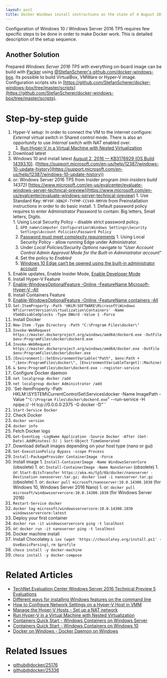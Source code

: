 ```yaml
---
layout: post
title: Docker Windows install instructions on the state of 4 August 2016
---
```


Configuration of Windows 10 / Windows Server 2016 TP5 requires few specific steps
to be done in order to make Docker work. This is detailed description of the setup sequence.

Another Solution
----------------

Prepared _Windows Server 2016 TP5_ with everything on-board image can be build
with [Packer](https://www.packer.io/) using
[@StefanScherer's github.com/docker-windows-box](https://github.com/StefanScherer/docker-windows-box).
Its possible to build VirtualBox, VMWare or Hyper-V image. Configuration scripts
sits in [https://github.com/StefanScherer/docker-windows-box/tree/master/scripts](https://github.com/StefanScherer/docker-windows-box/tree/master/scripts).

Step-by-step guide
==================

1. Hyper-V setup: In order to connect the VM to the internet configure:
   _External_ virtual switch in Shared control mode.
   There is also an opportunity to use _Internal_ switch with _NAT_ enabled over.
   1. [Run Hyper-V in a Virtual Machine with Nested Virtualization](https://msdn.microsoft.com/en-us/virtualization/hyperv_on_windows/user_guide/nesting)
1. Download latest
  1. Windows 10 and install latest [August 2, 2016 — KB3176929 (OS Build 14393.10)](https://support.microsoft.com/). ([https://support.microsoft.com/en-us/help/12387/windows-10-update-history](https://support.microsoft.com/en-us/help/12387/windows-10-update-history))  
  1. or: Windows Server 2016 TP5 from Insider program _(min insiders build 14372)_ [https://www.microsoft.com/en-us/evalcenter/evaluate-windows-server-technical-preview](https://www.microsoft.com/en-us/evalcenter/evaluate-windows-server-technical-preview)
    1. Use Standard Key: `MFY9F-XBN2F-TYFMP-CCV49-RMYVH` from Preinstallation instructions in order to do basic install.
    1. Default password policy requires to enter Administrator Password to contain: Big letters, Small letters, Digits.  
    1. Using Local Security Policy - disable strict password policy.
      1. `GPO_name\Computer Configuration\Windows Settings\Security Settings\Account Policies\Password Policy`
      1. [Password must meet complexity requirements](https://technet.microsoft.com/en-us/library/hh994562(v=ws.11).aspx)
    1. Using Local Security Policy - allow running Edge under Administrator.
      1. Under _Local Policies/Security Options_ navigate to _“User Account Control Admin Approval Mode for the Built-in Administrator account“_
      1. Set the policy to _Enabled_
      1. [Windows 10 Edge can’t be opened using the built-in administrator account](http://www.virtualizationhowto.com/2015/07/windows-10-edge-opened-builtin-administrator-account/)
1. Enable updates, Enable Insider Mode, [Enable Developer Mode](http://www.ghacks.net/2015/06/13/how-to-enable-developer-mode-in-windows-10-to-sideload-apps/)
1. Install Hyper-V Feature
  1. [Enable-WindowsOptionalFeature -Online -FeatureName Microsoft-Hyper-V -All](https://msdn.microsoft.com/en-us/virtualization/windowscontainers/docker/configure_docker_daemon)
1. Install Containers Feature
  1. [Enable-WindowsOptionalFeature -Online -FeatureName containers -All](https://msdn.microsoft.com/en-us/virtualization/windowscontainers/quick_start/quick_start_windows_10)
  1. `Set-ItemProperty -Path 'HKLM:SOFTWARE\Microsoft\Windows NT\CurrentVersion\Virtualization\Containers' -Name VSmbDisableOplocks -Type DWord -Value 1 -Force`
1. Install Docker
  1. `New-Item -Type Directory -Path "C:\Program Files\docker\"`
  1. `Invoke-WebRequest https://master.dockerproject.org/windows/amd64/dockerd.exe -OutFile $env:ProgramFiles\docker\dockerd.exe`
  1. `Invoke-WebRequest https://master.dockerproject.org/windows/amd64/docker.exe -OutFile $env:ProgramFiles\docker\docker.exe`
  1. `[Environment]::SetEnvironmentVariable("Path", $env:Path + ";$env:ProgramFiles\docker\", [EnvironmentVariableTarget]::Machine)`
  1. `& $env:ProgramFiles\docker\dockerd.exe --register-service`
1. Configure Docker daemon
  1. `net localgroup docker /add`
  1. `net localgroup docker Administrator /add`
  1. `Set-ItemProperty -Path HKLM:\SYSTEM\CurrentControlSet\Services\docker -Name ImagePath -Value "``"C:\Program Files\docker\dockerd.exe``" --run-service -H npipe:// -H tcp://0.0.0.0:2375 -G docker -D"``
  1. `Start-Service Docker`
1. Check Docker
  1. `docker version`
  1. `docker info`
1. Fetch Docker logs
  1. `Get-EventLog -LogName Application -Source Docker -After (Get-Date).AddMinutes(-5) | Sort-Object TimeGenerated`
1. Download default images depending on your host type (nano or gui)
  1. `Set-ExecutionPolicy Bypass -scope Process`
  1. `Install-PackageProvider ContainerImage -Force`
  1. Install image
    1. `Install-ContainerImage -Name WindowsServerCore` (obsolete)
    1. or: `Install-ContainerImage -Name NanoServer` (obsolete)
    1. or: `Start-BitsTransfer https://aka.ms/tp5/6b/docker/nanoserver -Destination nanoserver.tar.gz; docker load -i nanoserver.tar.gz` (obsolete)
    1. or: `docker pull microsoft/nanoserver:10.0.14300.1030` (for Windows 10, Windows Server 2016 Nano)
    1. or: `docker pull microsoft/windowsservercore:10.0.14300.1030` (for Windows Server 2016)
  1. `Restart-Service docker`
  1. `docker tag microsoft/windowsservercore:10.0.14300.1030 windowsservercore:latest`
1. Deploy your first container
  1. `docker run -it windowsservercore ping -t localhost`
  1. or: `docker run -it nanoserver ping -t localhost`
1. Docker machine install
  1. Install Chocolatey `& iex (wget 'https://chocolatey.org/install.ps1' -UseBasicParsing)`, `rm $profile`
  1. `choco install -y docker-machine`
  1. `choco install -y docker-compose`

Related Articles
================
- [TechNet Evaluation Center Windows Server 2016 Technical Preview 5 Evaluations](https://www.microsoft.com/en-us/evalcenter/evaluate-windows-server-technical-preview)
- [Different ways for installing Windows features on the command line](https://peter.hahndorf.eu/blog/WindowsFeatureViaCmd)
- [How to Configure Network Settings on a Hyper-V Host in VMM](https://technet.microsoft.com/en-us/library/gg610603(v=sc.12).aspx)
- [Manage the Hyper-V Hosts - Set up a NAT network](https://msdn.microsoft.com/en-us/virtualization/hyperv_on_windows/user_guide/setup_nat_network)
- [Run Hyper-V in a Virtual Machine with Nested Virtualization](https://msdn.microsoft.com/en-us/virtualization/hyperv_on_windows/user_guide/nesting)
- [Containers Quick Start - Windows Containers on Windows Server](https://msdn.microsoft.com/en-us/virtualization/windowscontainers/quick_start/quick_start_windows_server)
- [Containers Quick Start - Windows Containers on Windows 10](https://msdn.microsoft.com/en-us/virtualization/windowscontainers/quick_start/quick_start_windows_10)
- [Docker on Windows - Docker Daemon on Windows](https://msdn.microsoft.com/en-us/virtualization/windowscontainers/docker/configure_docker_daemon)

Related Issues
==============

- [github@docker/25176](https://github.com/docker/docker/issues/25176)
- [github@docker/25336](https://github.com/docker/docker/issues/25336)
